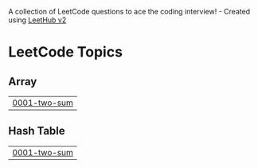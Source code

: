 A collection of LeetCode questions to ace the coding interview! - Created using [LeetHub v2](https://github.com/arunbhardwaj/LeetHub-2.0)
<!---LeetCode Topics Start-->
# LeetCode Topics
## Array
|  |
| ------- |
| [0001-two-sum](https://github.com/Rizwan-480/Leetcode_Submissions/tree/master/0001-two-sum) |
## Hash Table
|  |
| ------- |
| [0001-two-sum](https://github.com/Rizwan-480/Leetcode_Submissions/tree/master/0001-two-sum) |
<!---LeetCode Topics End-->